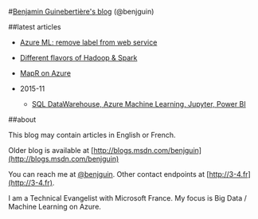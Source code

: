 #[Benjamin Guinebertière's blog](http://blog.3-4.fr) (@benjguin)

##latest articles

- [Azure ML: remove label from web service](/2015/12/18b/azure_ml_remove_label_from_web_service.html)

- [Different flavors of Hadoop & Spark](/2015/12/02a/different-flavors-of-hadoop.html)
- [MapR on Azure](/2015/12/02b/mapr-on-azure.html)

- 2015-11
	- [SQL DataWarehouse, Azure Machine Learning, Jupyter, Power BI](2015/11/27a/sqldw-azureml-jupyter-powerbi.html)

##about

This blog may contain articles in English or French.

Older blog is available at [http://blogs.msdn.com/benjguin](http://blogs.msdn.com/benjguin)

You can reach me at [@benjguin](http://twitter.com/@benjguin).
Other contact endpoints at [http://3-4.fr](http://3-4.fr).

I am a Technical Evangelist with Microsoft France. My focus is Big Data / Machine Learning on Azure.